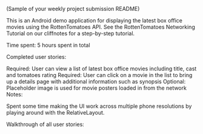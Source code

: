 (Sample of your weekly project submission README)

This is an Android demo application for displaying the latest box office movies using the RottenTomatoes API. See the RottenTomatoes Networking Tutorial on our cliffnotes for a step-by-step tutorial.

Time spent: 5 hours spent in total

Completed user stories:

 Required: User can view a list of latest box office movies including title, cast and tomatoes rating
 Required: User can click on a movie in the list to bring up a details page with additional information such as synopsis
 Optional: Placeholder image is used for movie posters loaded in from the network
Notes:

Spent some time making the UI work across multiple phone resolutions by playing around with the RelativeLayout.

Walkthrough of all user stories:

